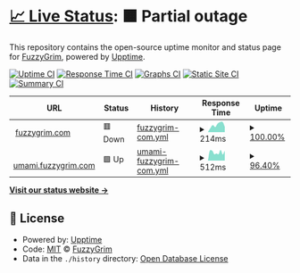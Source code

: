 # [📈 Live Status](https://FuzzyGrim.github.io/uptime-monitor): <!--live status--> **🟧 Partial outage**

This repository contains the open-source uptime monitor and status page for [FuzzyGrim](https://FuzzyGrim.github.io/uptime-monitor), powered by [Upptime](https://github.com/upptime/upptime).

[![Uptime CI](https://github.com/FuzzyGrim/uptime-monitor/workflows/Uptime%20CI/badge.svg)](https://github.com/FuzzyGrim/uptime-monitor/actions?query=workflow%3A%22Uptime+CI%22)
[![Response Time CI](https://github.com/FuzzyGrim/uptime-monitor/workflows/Response%20Time%20CI/badge.svg)](https://github.com/FuzzyGrim/uptime-monitor/actions?query=workflow%3A%22Response+Time+CI%22)
[![Graphs CI](https://github.com/FuzzyGrim/uptime-monitor/workflows/Graphs%20CI/badge.svg)](https://github.com/FuzzyGrim/uptime-monitor/actions?query=workflow%3A%22Graphs+CI%22)
[![Static Site CI](https://github.com/FuzzyGrim/uptime-monitor/workflows/Static%20Site%20CI/badge.svg)](https://github.com/FuzzyGrim/uptime-monitor/actions?query=workflow%3A%22Static+Site+CI%22)
[![Summary CI](https://github.com/FuzzyGrim/uptime-monitor/workflows/Summary%20CI/badge.svg)](https://github.com/FuzzyGrim/uptime-monitor/actions?query=workflow%3A%22Summary+CI%22)

<!--start: status pages-->
<!-- This summary is generated by Upptime (https://github.com/upptime/upptime) -->
<!-- Do not edit this manually, your changes will be overwritten -->
<!-- prettier-ignore -->
| URL | Status | History | Response Time | Uptime |
| --- | ------ | ------- | ------------- | ------ |
| <img alt="" src="https://favicons.githubusercontent.com/www.fuzzygrim.com" height="13"> [fuzzygrim.com](https://www.fuzzygrim.com/) | 🟥 Down | [fuzzygrim-com.yml](https://github.com/FuzzyGrim/uptime-monitor/commits/HEAD/history/fuzzygrim-com.yml) | <details><summary><img alt="Response time graph" src="./graphs/fuzzygrim-com/response-time-week.png" height="20"> 214ms</summary><br><a href="https://FuzzyGrim.github.io/uptime-monitor/history/fuzzygrim-com"><img alt="Response time 201" src="https://img.shields.io/endpoint?url=https%3A%2F%2Fraw.githubusercontent.com%2FFuzzyGrim%2Fuptime-monitor%2FHEAD%2Fapi%2Ffuzzygrim-com%2Fresponse-time.json"></a><br><a href="https://FuzzyGrim.github.io/uptime-monitor/history/fuzzygrim-com"><img alt="24-hour response time 165" src="https://img.shields.io/endpoint?url=https%3A%2F%2Fraw.githubusercontent.com%2FFuzzyGrim%2Fuptime-monitor%2FHEAD%2Fapi%2Ffuzzygrim-com%2Fresponse-time-day.json"></a><br><a href="https://FuzzyGrim.github.io/uptime-monitor/history/fuzzygrim-com"><img alt="7-day response time 214" src="https://img.shields.io/endpoint?url=https%3A%2F%2Fraw.githubusercontent.com%2FFuzzyGrim%2Fuptime-monitor%2FHEAD%2Fapi%2Ffuzzygrim-com%2Fresponse-time-week.json"></a><br><a href="https://FuzzyGrim.github.io/uptime-monitor/history/fuzzygrim-com"><img alt="30-day response time 196" src="https://img.shields.io/endpoint?url=https%3A%2F%2Fraw.githubusercontent.com%2FFuzzyGrim%2Fuptime-monitor%2FHEAD%2Fapi%2Ffuzzygrim-com%2Fresponse-time-month.json"></a><br><a href="https://FuzzyGrim.github.io/uptime-monitor/history/fuzzygrim-com"><img alt="1-year response time 201" src="https://img.shields.io/endpoint?url=https%3A%2F%2Fraw.githubusercontent.com%2FFuzzyGrim%2Fuptime-monitor%2FHEAD%2Fapi%2Ffuzzygrim-com%2Fresponse-time-year.json"></a></details> | <details><summary><a href="https://FuzzyGrim.github.io/uptime-monitor/history/fuzzygrim-com">100.00%</a></summary><a href="https://FuzzyGrim.github.io/uptime-monitor/history/fuzzygrim-com"><img alt="All-time uptime 99.79%" src="https://img.shields.io/endpoint?url=https%3A%2F%2Fraw.githubusercontent.com%2FFuzzyGrim%2Fuptime-monitor%2FHEAD%2Fapi%2Ffuzzygrim-com%2Fuptime.json"></a><br><a href="https://FuzzyGrim.github.io/uptime-monitor/history/fuzzygrim-com"><img alt="24-hour uptime 100.00%" src="https://img.shields.io/endpoint?url=https%3A%2F%2Fraw.githubusercontent.com%2FFuzzyGrim%2Fuptime-monitor%2FHEAD%2Fapi%2Ffuzzygrim-com%2Fuptime-day.json"></a><br><a href="https://FuzzyGrim.github.io/uptime-monitor/history/fuzzygrim-com"><img alt="7-day uptime 100.00%" src="https://img.shields.io/endpoint?url=https%3A%2F%2Fraw.githubusercontent.com%2FFuzzyGrim%2Fuptime-monitor%2FHEAD%2Fapi%2Ffuzzygrim-com%2Fuptime-week.json"></a><br><a href="https://FuzzyGrim.github.io/uptime-monitor/history/fuzzygrim-com"><img alt="30-day uptime 99.73%" src="https://img.shields.io/endpoint?url=https%3A%2F%2Fraw.githubusercontent.com%2FFuzzyGrim%2Fuptime-monitor%2FHEAD%2Fapi%2Ffuzzygrim-com%2Fuptime-month.json"></a><br><a href="https://FuzzyGrim.github.io/uptime-monitor/history/fuzzygrim-com"><img alt="1-year uptime 99.79%" src="https://img.shields.io/endpoint?url=https%3A%2F%2Fraw.githubusercontent.com%2FFuzzyGrim%2Fuptime-monitor%2FHEAD%2Fapi%2Ffuzzygrim-com%2Fuptime-year.json"></a></details>
| <img alt="" src="https://favicons.githubusercontent.com/umami.fuzzygrim.com" height="13"> [umami.fuzzygrim.com](https://umami.fuzzygrim.com/) | 🟩 Up | [umami-fuzzygrim-com.yml](https://github.com/FuzzyGrim/uptime-monitor/commits/HEAD/history/umami-fuzzygrim-com.yml) | <details><summary><img alt="Response time graph" src="./graphs/umami-fuzzygrim-com/response-time-week.png" height="20"> 512ms</summary><br><a href="https://FuzzyGrim.github.io/uptime-monitor/history/umami-fuzzygrim-com"><img alt="Response time 455" src="https://img.shields.io/endpoint?url=https%3A%2F%2Fraw.githubusercontent.com%2FFuzzyGrim%2Fuptime-monitor%2FHEAD%2Fapi%2Fumami-fuzzygrim-com%2Fresponse-time.json"></a><br><a href="https://FuzzyGrim.github.io/uptime-monitor/history/umami-fuzzygrim-com"><img alt="24-hour response time 606" src="https://img.shields.io/endpoint?url=https%3A%2F%2Fraw.githubusercontent.com%2FFuzzyGrim%2Fuptime-monitor%2FHEAD%2Fapi%2Fumami-fuzzygrim-com%2Fresponse-time-day.json"></a><br><a href="https://FuzzyGrim.github.io/uptime-monitor/history/umami-fuzzygrim-com"><img alt="7-day response time 512" src="https://img.shields.io/endpoint?url=https%3A%2F%2Fraw.githubusercontent.com%2FFuzzyGrim%2Fuptime-monitor%2FHEAD%2Fapi%2Fumami-fuzzygrim-com%2Fresponse-time-week.json"></a><br><a href="https://FuzzyGrim.github.io/uptime-monitor/history/umami-fuzzygrim-com"><img alt="30-day response time 442" src="https://img.shields.io/endpoint?url=https%3A%2F%2Fraw.githubusercontent.com%2FFuzzyGrim%2Fuptime-monitor%2FHEAD%2Fapi%2Fumami-fuzzygrim-com%2Fresponse-time-month.json"></a><br><a href="https://FuzzyGrim.github.io/uptime-monitor/history/umami-fuzzygrim-com"><img alt="1-year response time 455" src="https://img.shields.io/endpoint?url=https%3A%2F%2Fraw.githubusercontent.com%2FFuzzyGrim%2Fuptime-monitor%2FHEAD%2Fapi%2Fumami-fuzzygrim-com%2Fresponse-time-year.json"></a></details> | <details><summary><a href="https://FuzzyGrim.github.io/uptime-monitor/history/umami-fuzzygrim-com">96.40%</a></summary><a href="https://FuzzyGrim.github.io/uptime-monitor/history/umami-fuzzygrim-com"><img alt="All-time uptime 99.14%" src="https://img.shields.io/endpoint?url=https%3A%2F%2Fraw.githubusercontent.com%2FFuzzyGrim%2Fuptime-monitor%2FHEAD%2Fapi%2Fumami-fuzzygrim-com%2Fuptime.json"></a><br><a href="https://FuzzyGrim.github.io/uptime-monitor/history/umami-fuzzygrim-com"><img alt="24-hour uptime 100.00%" src="https://img.shields.io/endpoint?url=https%3A%2F%2Fraw.githubusercontent.com%2FFuzzyGrim%2Fuptime-monitor%2FHEAD%2Fapi%2Fumami-fuzzygrim-com%2Fuptime-day.json"></a><br><a href="https://FuzzyGrim.github.io/uptime-monitor/history/umami-fuzzygrim-com"><img alt="7-day uptime 96.40%" src="https://img.shields.io/endpoint?url=https%3A%2F%2Fraw.githubusercontent.com%2FFuzzyGrim%2Fuptime-monitor%2FHEAD%2Fapi%2Fumami-fuzzygrim-com%2Fuptime-week.json"></a><br><a href="https://FuzzyGrim.github.io/uptime-monitor/history/umami-fuzzygrim-com"><img alt="30-day uptime 98.91%" src="https://img.shields.io/endpoint?url=https%3A%2F%2Fraw.githubusercontent.com%2FFuzzyGrim%2Fuptime-monitor%2FHEAD%2Fapi%2Fumami-fuzzygrim-com%2Fuptime-month.json"></a><br><a href="https://FuzzyGrim.github.io/uptime-monitor/history/umami-fuzzygrim-com"><img alt="1-year uptime 99.14%" src="https://img.shields.io/endpoint?url=https%3A%2F%2Fraw.githubusercontent.com%2FFuzzyGrim%2Fuptime-monitor%2FHEAD%2Fapi%2Fumami-fuzzygrim-com%2Fuptime-year.json"></a></details>

<!--end: status pages-->

[**Visit our status website →**](https://FuzzyGrim.github.io/uptime-monitor)

## 📄 License

- Powered by: [Upptime](https://github.com/upptime/upptime)
- Code: [MIT](./LICENSE) © [FuzzyGrim](https://FuzzyGrim.github.io/uptime-monitor)
- Data in the `./history` directory: [Open Database License](https://opendatacommons.org/licenses/odbl/1-0/)
